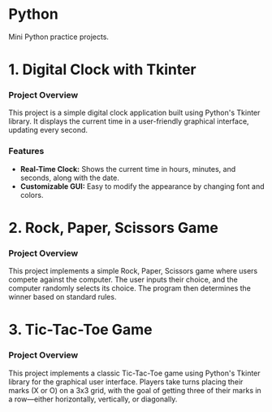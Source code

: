 # Python
Mini Python practice projects.

# 1. Digital Clock with Tkinter
### Project Overview
This project is a simple digital clock application built using Python's Tkinter library. It displays the current time in a user-friendly graphical interface, updating every second.

### Features
- **Real-Time Clock:** Shows the current time in hours, minutes, and seconds, along with the date.
- **Customizable GUI:** Easy to modify the appearance by changing font and colors.


# 2. Rock, Paper, Scissors Game
### Project Overview
This project implements a simple Rock, Paper, Scissors game where users compete against the computer. The user inputs their choice, and the computer randomly selects its choice. The program then determines the winner based on standard rules.


# 3. Tic-Tac-Toe Game
### Project Overview
This project implements a classic Tic-Tac-Toe game using Python's Tkinter library for the graphical user interface. Players take turns placing their marks (X or O) on a 3x3 grid, with the goal of getting three of their marks in a row—either horizontally, vertically, or diagonally.
